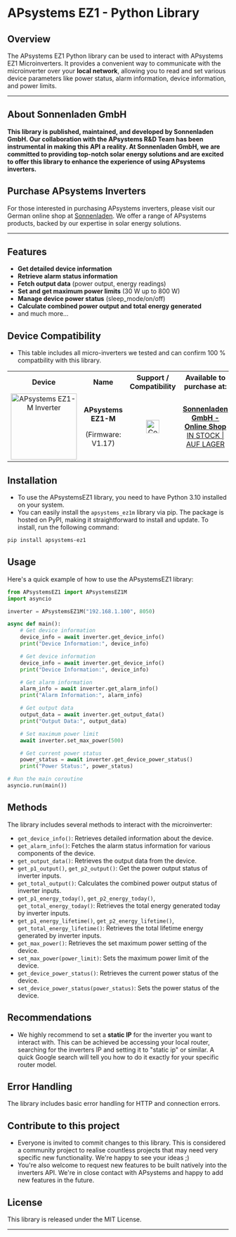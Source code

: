 # APsystems EZ1 -  Python Library

## Overview
The APsystems EZ1 Python library can be used to interact with APsystems EZ1 Microinverters. It provides a convenient way to communicate with the microinverter over your **local network**, allowing you to read and set various device parameters like power status, alarm information, device information, and power limits.

---

## About Sonnenladen GmbH
**This library is published, maintained, and developed by Sonnenladen GmbH. Our collaboration with the APsystems R&D Team has been instrumental in making this API a reality. At Sonnenladen GmbH, we are committed to providing top-notch solar energy solutions and are excited to offer this library to enhance the experience of using APsystems inverters.**

## Purchase APsystems Inverters
For those interested in purchasing APsystems inverters, please visit our German online shop at [Sonnenladen](https://www.sonnenladen.de/). We offer a range of APsystems products, backed by our expertise in solar energy solutions.

---
## Features
- **Get detailed device information**
- **Retrieve alarm status information**
- **Fetch output data** (power output, energy readings)
- **Set and get maximum power limits** (30 W up to 800 W)
- **Manage device power status** (sleep_mode/on/off)
- **Calculate combined power output and total energy generated**
- and much more...

## Device Compatibility
- This table includes all micro-inverters we tested and can confirm 100 % compatbility with this library.
<table>
<tbody>
<tr>
<th>Device</th>
<th>Name</th>
<th>Support / Compatibility</th>
<th>Available to purchase at:</th>
</tr>
<tr>
<td align="center"><img src="https://github.com/SonnenladenGmbH/APsystems-EZ1-API/blob/main/images/APsystems-EZ1-M.png" alt="APsystems EZ1-M Inverter" width="150" /></td>
<td align="center">
<p><strong>APsystems EZ1-M</strong></p>
<p>(Firmware: V1.17)</p>
</td>
<td align="center"><img src="https://img.icons8.com/color/48/000000/checkmark.png" alt="Compatible-Checkmark" width="30" /></td>
<td align="center"><a href="https://www.sonnenladen.de/APsystems-EZ1-M-600-800-W-Mikrowechselrichter-ohne-Anschlusskabel/AP-07-000-0" target="_blank" rel="noopener"><strong>Sonnenladen GmbH - Online Shop</strong></a><br /><a href="https://www.sonnenladen.de/APsystems-EZ1-M-600-800-W-Mikrowechselrichter-ohne-Anschlusskabel/AP-07-000-0" target="_blank" rel="noopener">IN STOCK | AUF LAGER</a></td>
</tr>
</tbody>
</table>

## Installation
- To use the APsystemsEZ1 library, you need to have Python 3.10 installed on your system. 
- You can easily install the `apsystems_ez1m` library via pip. The package is hosted on PyPI, making it straightforward to install and update. To install, run the following command:


```bash
pip install apsystems-ez1
```

## Usage
Here's a quick example of how to use the APsystemsEZ1 library:

```python
from APsystemsEZ1 import APsystemsEZ1M
import asyncio

inverter = APsystemsEZ1M("192.168.1.100", 8050)

async def main():
    # Get device information
    device_info = await inverter.get_device_info()
    print("Device Information:", device_info)

    # Get device information
    device_info = await inverter.get_device_info()
    print("Device Information:", device_info)

    # Get alarm information
    alarm_info = await inverter.get_alarm_info()
    print("Alarm Information:", alarm_info)

    # Get output data
    output_data = await inverter.get_output_data()
    print("Output Data:", output_data)

    # Set maximum power limit
    await inverter.set_max_power(500)

    # Get current power status
    power_status = await inverter.get_device_power_status()
    print("Power Status:", power_status)

# Run the main coroutine
asyncio.run(main())
```

## Methods
The library includes several methods to interact with the microinverter:

- `get_device_info()`: Retrieves detailed information about the device.
- `get_alarm_info()`: Fetches the alarm status information for various components of the device.
- `get_output_data()`: Retrieves the output data from the device.
- `get_p1_output()`, `get_p2_output()`: Get the power output status of inverter inputs.
- `get_total_output()`: Calculates the combined power output status of inverter inputs.
- `get_p1_energy_today()`, `get_p2_energy_today()`, `get_total_energy_today()`: Retrieves the total energy generated today by inverter inputs.
- `get_p1_energy_lifetime()`, `get_p2_energy_lifetime()`, `get_total_energy_lifetime()`: Retrieves the total lifetime energy generated by inverter inputs.
- `get_max_power()`: Retrieves the set maximum power setting of the device.
- `set_max_power(power_limit)`: Sets the maximum power limit of the device.
- `get_device_power_status()`: Retrieves the current power status of the device.
- `set_device_power_status(power_status)`: Sets the power status of the device.

## Recommendations
- We highly recommend to set a **static IP** for the inverter you want to interact with. This can be achieved be accessing your local router, searching for the inverters IP and setting it to "static ip" or similar. A quick Google search will tell you how to do it exactly for your specific router model.
## Error Handling
The library includes basic error handling for HTTP and connection errors.

## Contribute to this project
- Everyone is invited to commit changes to this library. This is considered a community project to realise countless projects that may need very specific new functionality. We're happy to see your ideas ;)
- You're also welcome to request new features to be built natively into the inverters API. We're in close contact with APsystems and happy to add new features in the future.
## License
This library is released under the MIT License.

---

